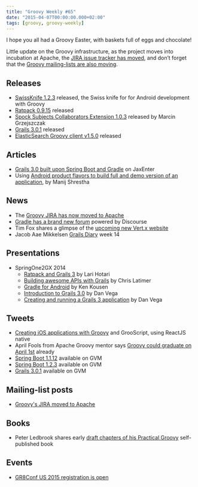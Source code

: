 ```yaml
---
title: "Groovy Weekly #65"
date: "2015-04-07T00:00:00.000+02:00"
tags: [groovy, groovy-weekly]
---
```


I hope you all had a Groovy Easter, with baskets full of eggs and chocolate!

Little update on the Groovy infrastructure, as the project moves into incubation at Apache, the [JIRA issue tracker has moved](https://issues.apache.org/jira/browse/GROOVY/), and don’t forget that the [Groovy mailing-lists are also moving](http://www.groovy-lang.org/mailing-lists.html).

## Releases

*   [SwissKnife 1.2.3](https://twitter.com/arasthel92/status/584746749245423617) released, the Swiss knife for for Android development with Groovy
*   [Ratpack 0.9.15](http://ratpack.io/versions/0.9.15) released
*   [Spock Subjects Collaborators Extension 1.0.3](https://twitter.com/MGrzejszczak/status/583390682938798080) released by Marcin Grzejszczak
*   [Grails 3.0.1](https://twitter.com/grailsframework/status/583557647623913472) released
*   [ElasticSearch Groovy client v1.5.0](https://twitter.com/pickypg/status/585108230373830656) released
    
## Articles

*   [Grails 3.0 built upon Spring Boot and Gradle](http://jaxenter.com/grails-3-0-built-upon-spring-boot-and-gradle-116071.html) on JaxEnter
*   Using [Android product flavors to build full and demo version of an application](http://www.objectpartners.com/2015/03/31/using-android-product-flavors-to-build-full-and-demo-version-of-the-app/), by Manij Shrestha

## News

*   The [Groovy JIRA has now moved to Apache](https://issues.apache.org/jira/browse/GROOVY/?selectedTab=com.atlassian.jira.jira-projects-plugin:summary-panel)
*   [Gradle has a brand new forum](https://twitter.com/Gradleware/status/583310059108712448) powered by Discourse
*   Tim Fox shares a glimpse of the [upcoming new Vert.x website](http://vert-x3.github.io/)
*   Jacob Aae Mikkelsen [Grails Diary](http://grydeske.net/news/show/90) week 14
    
## Presentations

*   SpringOne2GX 2014
    *   [Ratpack and Grails 3](http://www.infoq.com/presentations/ratpack-grails-3) by Lari Hotari
    *   [Building awesome APIs with Grails](http://www.infoq.com/presentations/grails-api-2014) by Chris Latimer
    *   [Gradle for Android](http://www.infoq.com/presentations/gradle-android) by Ken Kousen
    *   [Introduction to Grails 3.0](https://www.youtube.com/watch?v=CKkovWazbJM) by Dan Vega
    *   [Creating and running a Grails 3 application](https://www.youtube.com/watch?v=PlMyRGIJNa0) by Dan Vega

## Tweets

*   [Creating iOS applications with Groovy](https://twitter.com/grooscript/status/582180967164563456) and GrooScript, using ReactJS native
*   April Fools from Apache Groovy mentor says [Groovy could graduate on April 1st](https://twitter.com/bdelacretaz/status/583192854757007360) already
*   [Spring Boot 1.1.12](https://twitter.com/gvmtool/status/583384389201080321) available on GVM
*   [Spring Boot 1.2.3](https://twitter.com/gvmtool/status/583384477612797953) available on GVM
*   [Grails 3.0.1](https://twitter.com/gvmtool/status/583555987854008320) available on GVM

## Mailing-list posts

*   [Groovy's JIRA moved to Apache](http://groovy.329449.n5.nabble.com/ANN-JIRA-moved-to-Apache-td5723366.html)

## Books

*   Peter Ledbrook shares early [draft chapters of his Practical Groovy](https://twitter.com/pledbrook/status/583291238067077120) self-published book

## Events

*   [GR8Conf US 2015 registration is open](https://twitter.com/gr8confus/status/585089220848517121)